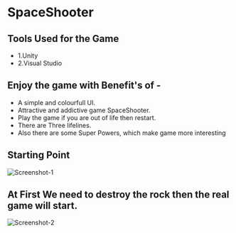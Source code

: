 # SpaceShooter
## Tools Used for the Game
- 1.Unity
- 2.Visual Studio

## Enjoy the game with Benefit's of -

- A simple and colourfull UI.
- Attractive and addictive game SpaceShooter.
- Play the game if you are out of life then restart.
- There are Three lifelines.
- Also there are some Super Powers, which make game more interesting


## Starting Point 
![Screenshot-1](https://user-images.githubusercontent.com/58897751/183302423-a3da01b4-e090-4373-8cc0-3b199d615f36.gif)

## At First We need to destroy the rock then the real game will start.

![Screenshot-2](https://user-images.githubusercontent.com/58897751/183302572-2027bc22-743a-4777-9e8b-c9172b8fdeba.gif)

